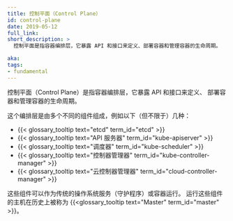 ```yaml
---
title: 控制平面（Control Plane）
id: control-plane
date: 2019-05-12
full_link:
short_description: >
  控制平面是指容器编排层，它暴露 API 和接口来定义、部署容器和管理容器的生命周期。

aka:
tags:
- fundamental
---
```

<!--
title: Control Plane
id: control-plane
date: 2019-05-12
full_link:
short_description: >
  The container orchestration layer that exposes the API and interfaces to define, deploy, and manage the lifecycle of containers.

aka:
tags:
- fundamental
-->

<!--
 The container orchestration layer that exposes the API and interfaces to define, deploy, and manage the lifecycle of containers.
-->
控制平面（Control Plane）是指容器编排层，它暴露 API 和接口来定义、
部署容器和管理容器的生命周期。

<!--more-->

<!--
 This layer is composed by many different components, such as (but not restricted to):

 * {{< glossary_tooltip text="etcd" term_id="etcd" >}}
 * {{< glossary_tooltip text="API Server" term_id="kube-apiserver" >}}
 * {{< glossary_tooltip text="Scheduler" term_id="kube-scheduler" >}}
 * {{< glossary_tooltip text="Controller Manager" term_id="kube-controller-manager" >}}
 * {{< glossary_tooltip text="Cloud Controller Manager" term_id="cloud-controller-manager" >}}

 These components can be run as traditional operating system services (daemons) or as containers. The hosts running these components were historically called {{< glossary_tooltip text="masters" term_id="master" >}}.
-->
这个编排层是由多个不同的组件组成，例如以下（但不限于）几种：

* {{< glossary_tooltip text="etcd" term_id="etcd" >}}
* {{< glossary_tooltip text="API 服务器" term_id="kube-apiserver" >}}
* {{< glossary_tooltip text="调度器" term_id="kube-scheduler" >}}
* {{< glossary_tooltip text="控制器管理器" term_id="kube-controller-manager" >}}
* {{< glossary_tooltip text="云控制器管理器" term_id="cloud-controller-manager" >}}

这些组件可以作为传统的操作系统服务（守护程序）或容器运行。
运行这些组件的主机在历史上被称为 {{<glossary_tooltip text="Master" term_id="master" >}}。
